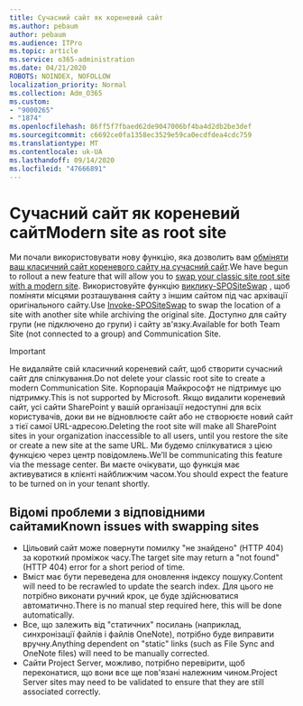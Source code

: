 ```yaml
---
title: Сучасний сайт як кореневий сайт
ms.author: pebaum
author: pebaum
ms.audience: ITPro
ms.topic: article
ms.service: o365-administration
ms.date: 04/21/2020
ROBOTS: NOINDEX, NOFOLLOW
localization_priority: Normal
ms.collection: Adm_O365
ms.custom:
- "9000265"
- "1874"
ms.openlocfilehash: 86ff5f7fbaed62de9047006bf4ba4d2db2be3def
ms.sourcegitcommit: c6692ce0fa1358ec3529e59ca0ecdfdea4cdc759
ms.translationtype: MT
ms.contentlocale: uk-UA
ms.lasthandoff: 09/14/2020
ms.locfileid: "47666891"
---
```

# <a name="modern-site-as-root-site"></a><span data-ttu-id="df91f-102">Сучасний сайт як кореневий сайт</span><span class="sxs-lookup"><span data-stu-id="df91f-102">Modern site as root site</span></span>

<span data-ttu-id="df91f-103">Ми почали використовувати нову функцію, яка дозволить вам [обміняти ваш класичний сайт кореневого сайту на сучасний сайт](https://docs.microsoft.com/sharepoint/modern-root-site).</span><span class="sxs-lookup"><span data-stu-id="df91f-103">We have begun to rollout a new feature that will allow you to [swap your classic site root site with a modern site](https://docs.microsoft.com/sharepoint/modern-root-site).</span></span> <span data-ttu-id="df91f-104">Використовуйте функцію [виклику-SPOSiteSwap](https://docs.microsoft.com/powershell/module/sharepoint-online/invoke-spositeswap?view=sharepoint-ps) , щоб поміняти місцями розташування сайту з іншим сайтом під час архівації оригінального сайту.</span><span class="sxs-lookup"><span data-stu-id="df91f-104">Use [Invoke-SPOSiteSwap](https://docs.microsoft.com/powershell/module/sharepoint-online/invoke-spositeswap?view=sharepoint-ps) to swap the location of a site with another site while archiving the original site.</span></span> <span data-ttu-id="df91f-105">Доступно для сайту групи (не підключено до групи) і сайту зв'язку.</span><span class="sxs-lookup"><span data-stu-id="df91f-105">Available for both Team Site (not connected to a group) and Communication Site.</span></span>

>[!Important]
> <span data-ttu-id="df91f-106">Не видаляйте свій класичний кореневий сайт, щоб створити сучасний сайт для спілкування.</span><span class="sxs-lookup"><span data-stu-id="df91f-106">Do not delete your classic root site to create a modern Communication Site.</span></span> <span data-ttu-id="df91f-107">Корпорація Майкрософт не підтримує цю підтримку.</span><span class="sxs-lookup"><span data-stu-id="df91f-107">This is not supported by Microsoft.</span></span> <span data-ttu-id="df91f-108">Якщо видалити кореневий сайт, усі сайти SharePoint у вашій організації недоступні для всіх користувачів, доки ви не відновлюєте сайт або не створюєте новий сайт з тієї самої URL-адресою.</span><span class="sxs-lookup"><span data-stu-id="df91f-108">Deleting the root site will make all SharePoint sites in your organization inaccessible to all users, until you restore the site or create a new site at the same URL.</span></span> <span data-ttu-id="df91f-109">Ми будемо спілкуватися з цією функцією через центр повідомлень.</span><span class="sxs-lookup"><span data-stu-id="df91f-109">We’ll be communicating this feature via the message center.</span></span> <span data-ttu-id="df91f-110">Ви маєте очікувати, що функція має активуватися в клієнті найближчим часом.</span><span class="sxs-lookup"><span data-stu-id="df91f-110">You should expect the feature to be turned on in your tenant shortly.</span></span>

## <a name="known-issues-with-swapping-sites"></a><span data-ttu-id="df91f-111">Відомі проблеми з відповідними сайтами</span><span class="sxs-lookup"><span data-stu-id="df91f-111">Known issues with swapping sites</span></span>
- <span data-ttu-id="df91f-112">Цільовий сайт може повернути помилку "не знайдено" (HTTP 404) за короткий проміжок часу.</span><span class="sxs-lookup"><span data-stu-id="df91f-112">The target site may return a "not found" (HTTP 404) error for a short period of time.</span></span>
- <span data-ttu-id="df91f-113">Вміст має бути переведена для оновлення індексу пошуку.</span><span class="sxs-lookup"><span data-stu-id="df91f-113">Content will need to be recrawled to update the search index.</span></span> <span data-ttu-id="df91f-114">Для цього не потрібно виконати ручний крок, це буде здійснюватися автоматично.</span><span class="sxs-lookup"><span data-stu-id="df91f-114">There is no manual step required here, this will be done automatically.</span></span>
- <span data-ttu-id="df91f-115">Все, що залежить від "статичних" посилань (наприклад, синхронізації файлів і файлів OneNote), потрібно буде виправити вручну.</span><span class="sxs-lookup"><span data-stu-id="df91f-115">Anything dependent on "static" links (such as File Sync and OneNote files) will need to be manually corrected.</span></span>
- <span data-ttu-id="df91f-116">Сайти Project Server, можливо, потрібно перевірити, щоб переконатися, що вони все ще пов'язані належним чином.</span><span class="sxs-lookup"><span data-stu-id="df91f-116">Project Server sites may need to be validated to ensure that they are still associated correctly.</span></span> 
